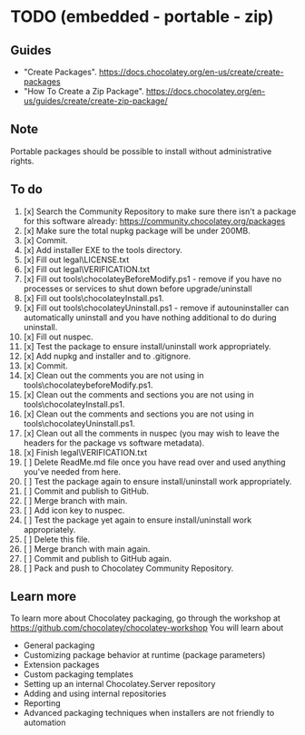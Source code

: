 ﻿# TODO (embedded - portable - zip)

## Guides

- "Create Packages". <https://docs.chocolatey.org/en-us/create/create-packages>
- "How To Create a Zip Package". <https://docs.chocolatey.org/en-us/guides/create/create-zip-package/>

## Note

Portable packages should be possible to install without administrative rights.

## To do

1. [x] Search the Community Repository to make sure there isn't a package for this software already: <https://community.chocolatey.org/packages>
2. [x] Make sure the total nupkg package will be under 200MB.
3. [x] Commit.
4. [x] Add installer EXE to the tools directory.
5. [x] Fill out legal\LICENSE.txt
6. [x] Fill out legal\VERIFICATION.txt
7. [x] Fill out tools\chocolateyBeforeModify.ps1 - remove if you have no processes or services to shut down before upgrade/uninstall
8. [x] Fill out tools\chocolateyInstall.ps1.
9.  [x] Fill out tools\chocolateyUninstall.ps1 - remove if autouninstaller can automatically uninstall and you have nothing additional to do during uninstall.
10. [x] Fill out nuspec.
11. [x] Test the package to ensure install/uninstall work appropriately.
12. [x] Add nupkg and installer and to .gitignore.
13. [x] Commit.
14. [x] Clean out the comments you are not using in tools\chocolateybeforeModify.ps1.
15. [x] Clean out the comments and sections you are not using in tools\chocolateyInstall.ps1.
16. [x] Clean out the comments and sections you are not using in tools\chocolateyUninstall.ps1.
17. [x] Clean out all the comments in nuspec (you may wish to leave the headers for the package vs software metadata).
18. [x] Finish legal\VERIFICATION.txt
19. [ ] Delete ReadMe.md file once you have read over and used anything you've needed from here.
20. [ ] Test the package again to ensure install/uninstall work appropriately.
21. [ ] Commit and publish to GitHub.
22. [ ] Merge branch with main.
23. [ ] Add icon key to nuspec.
24. [ ] Test the package yet again to ensure install/uninstall work appropriately.
25. [ ] Delete this file.
26. [ ] Merge branch with main again.
27. [ ] Commit and publish to GitHub again.
28. [ ] Pack and push to Chocolatey Community Repository.

## Learn more

To learn more about Chocolatey packaging, go through the workshop at <https://github.com/chocolatey/chocolatey-workshop>
You will learn about

- General packaging
- Customizing package behavior at runtime (package parameters)
- Extension packages
- Custom packaging templates
- Setting up an internal Chocolatey.Server repository
- Adding and using internal repositories
- Reporting
- Advanced packaging techniques when installers are not friendly to automation
